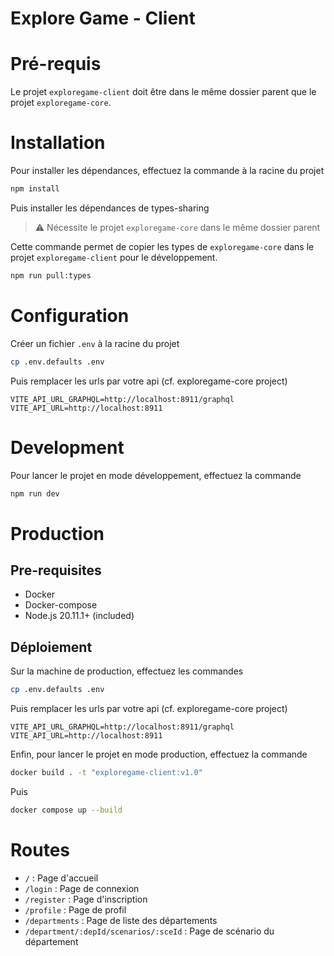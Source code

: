 # Explore Game - Client

# Pré-requis

Le projet `exploregame-client` doit être dans le même dossier parent que le projet `exploregame-core`.

# Installation 

Pour installer les dépendances, effectuez la commande à la racine du projet

```bash
npm install
```

Puis installer les dépendances de types-sharing

> ⚠ Nécessite le projet `exploregame-core` dans le même dossier parent

Cette commande permet de copier les types de `exploregame-core` dans le projet `exploregame-client` pour le développement.

```bash
npm run pull:types
```

# Configuration

Créer un fichier `.env` à la racine du projet

```bash
cp .env.defaults .env
```

Puis remplacer les urls par votre api (cf. exploregame-core project)

```
VITE_API_URL_GRAPHQL=http://localhost:8911/graphql
VITE_API_URL=http://localhost:8911
```

# Development

Pour lancer le projet en mode développement, effectuez la commande

```bash
npm run dev
```

# Production

## Pre-requisites

- Docker
- Docker-compose
- Node.js 20.11.1+ (included)

## Déploiement

Sur la machine de production, effectuez les commandes

```bash
cp .env.defaults .env
```

Puis remplacer les urls par votre api (cf. exploregame-core project)

```
VITE_API_URL_GRAPHQL=http://localhost:8911/graphql
VITE_API_URL=http://localhost:8911
```

Enfin, pour lancer le projet en mode production, effectuez la commande

```bash
docker build . -t "exploregame-client:v1.0"
```

Puis

```bash
docker compose up --build
```

# Routes

- `/` : Page d'accueil
- `/login` : Page de connexion
- `/register` : Page d'inscription
- `/profile` : Page de profil
- `/departments` : Page de liste des départements
- `/department/:depId/scenarios/:sceId` : Page de scénario du département
